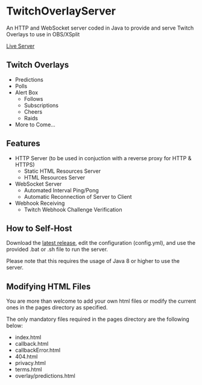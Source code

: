 # TwitchOverlayServer

An HTTP and WebSocket server coded in Java to provide and serve Twitch Overlays to use in OBS/XSplit

[Live Server](https://overlay.logicism.tv/)

## Twitch Overlays
- Predictions
- Polls
- Alert Box
  - Follows
  - Subscriptions
  - Cheers
  - Raids
- More to Come...

## Features
- HTTP Server (to be used in conjuction with a reverse proxy for HTTP & HTTPS)
  - Static HTML Resources Server
  - HTML Resources Server
- WebSocket Server
  - Automated Interval Ping/Pong
  - Automatic Reconnection of Server to Client
- Webhook Receiving
  - Twitch Webhook Challenge Verification

## How to Self-Host

Download the [latest release](https://github.com/LogicismDev/TwitchOverlayServer/releases), edit the configuration (config.yml), and use the provided .bat or .sh file to run the server.

Please note that this requires the usage of Java 8 or higher to use the server.

## Modifying HTML Files

You are more than welcome to add your own html files or modify the current ones in the pages directory as specified.

The only mandatory files required in the pages directory are the following below:
- index.html
- callback.html
- callbackError.html
- 404.html
- privacy.html
- terms.html
- overlay/predictions.html